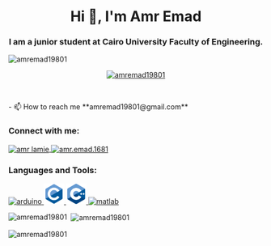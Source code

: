 <h1 align="center">Hi 👋, I'm Amr Emad</h1>
  <h3 align="center">I am a junior student at Cairo University Faculty of Engineering.</h3>
   <p align="left">
    <img src="https://komarev.com/ghpvc/?username=amremad19801&label=Profile%20views&color=0e75b6&style=flat" alt="amremad19801" />
   </p>
  <p align="center">
    <a href="https://github.com/ryo-ma/github-profile-trophy"><img src="https://github-profile-trophy.vercel.app/?username=amremad19801" alt="amremad19801" /></a>
  </p>
  <p align="left">
    <a href="https://twitter.com/" target="blank"><img src="https://img.shields.io/twitter/follow/?logo=twitter&style=for-the-badge" alt="" /></a>
  </p>
- 📫 How to reach me **amremad19801@gmail.com**
<h3 align="left">Connect with me:</h3>
<p align="left">
  <a href="https://www.linkedin.com/in/amr-lamie-107766213" target="blank">
    <img align="center" src="https://raw.githubusercontent.com/rahuldkjain/github-profile-readme-generator/master/src/images/icons/Social/linked-in-alt.svg" alt="amr lamie" height="30" width="40" />
  </a>
  <a href="https://fb.com/amr.emad.1681" target="blank">
    <img align="center" src="https://raw.githubusercontent.com/rahuldkjain/github-profile-readme-generator/master/src/images/icons/Social/facebook.svg" alt="amr.emad.1681" height="30" width="40" />
  </a>
</p>

<h3 align="left">Languages and Tools:</h3>
<p align="left">
  <a href="https://www.arduino.cc/" target="_blank" rel="noreferrer"> <img src="https://cdn.worldvectorlogo.com/logos/arduino-1.svg" alt="arduino" width="40" height="40"/>
  </a>
  <a href="https://www.cprogramming.com/" target="_blank" rel="noreferrer"> <img src="https://raw.githubusercontent.com/devicons/devicon/master/icons/c/c-original.svg" alt="c" width="40" height="40"/>
  </a>
  <a href="https://www.w3schools.com/cpp/" target="_blank" rel="noreferrer">
  <img src="https://raw.githubusercontent.com/devicons/devicon/master/icons/cplusplus/cplusplus-original.svg" alt="cplusplus" width="40" height="40"/> </a> <a href="https://www.mathworks.com/" target="_blank" rel="noreferrer">
  <img src="https://upload.wikimedia.org/wikipedia/commons/2/21/Matlab_Logo.png" alt="matlab" width="40" height="40"/> </a> </p>

<p>
  <img align="left" src="https://github-readme-stats.vercel.app/api/top-langs?username=amremad19801&show_icons=true&locale=en&layout=compact" alt="amremad19801" />
</p>

<p>&nbsp;
  <img align="center" src="https://github-readme-stats.vercel.app/api?username=amremad19801&show_icons=true&locale=en" alt="amremad19801" />
</p>

<p>
  <img align="center" src="https://github-readme-streak-stats.herokuapp.com/?user=amremad19801&" alt="amremad19801" />
</p>
